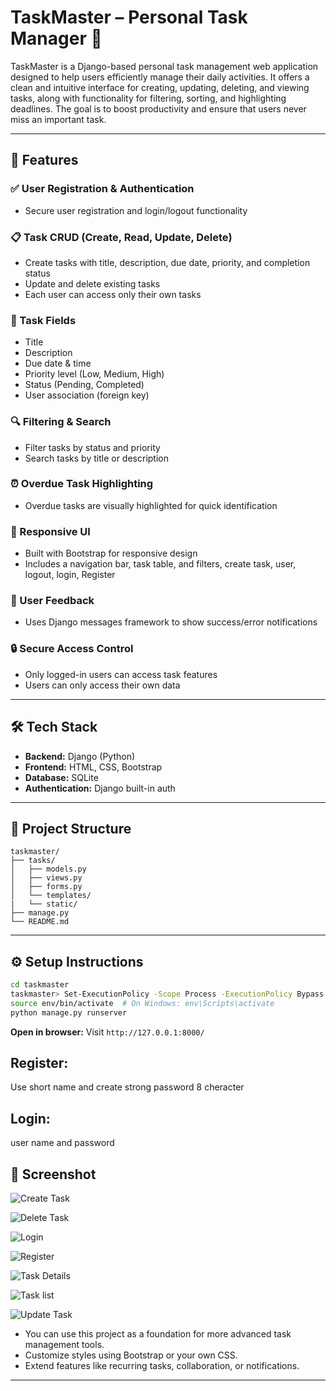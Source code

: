 
# TaskMaster – Personal Task Manager 📝

TaskMaster is a Django-based personal task management web application designed to help users efficiently manage their daily activities. It offers a clean and intuitive interface for creating, updating, deleting, and viewing tasks, along with functionality for filtering, sorting, and highlighting deadlines. The goal is to boost productivity and ensure that users never miss an important task.

---

## 🚀 Features

### ✅ User Registration & Authentication
- Secure user registration and login/logout functionality

### 📋 Task CRUD (Create, Read, Update, Delete)
- Create tasks with title, description, due date, priority, and completion status
- Update and delete existing tasks
- Each user can access only their own tasks

### 🧾 Task Fields
- Title
- Description
- Due date & time
- Priority level (Low, Medium, High)
- Status (Pending, Completed)
- User association (foreign key)

### 🔍 Filtering & Search
- Filter tasks by status and priority
- Search tasks by title or description

### ⏰ Overdue Task Highlighting
- Overdue tasks are visually highlighted for quick identification

### 📱 Responsive UI
- Built with Bootstrap for responsive design
- Includes a navigation bar, task table, and filters, create task, user, logout, login, Register

### 💬 User Feedback
- Uses Django messages framework to show success/error notifications

### 🔒 Secure Access Control
- Only logged-in users can access task features
- Users can only access their own data

---

## 🛠️ Tech Stack

- **Backend:** Django (Python)
- **Frontend:** HTML, CSS, Bootstrap
- **Database:** SQLite 
- **Authentication:** Django built-in auth

---

## 📁 Project Structure

```
taskmaster/
├── tasks/
│   ├── models.py
│   ├── views.py
│   ├── forms.py
│   └── templates/
|   └── static/
├── manage.py
└── README.md
```

---

## ⚙️ Setup Instructions
   ```bash
   cd taskmaster
   taskmaster> Set-ExecutionPolicy -Scope Process -ExecutionPolicy Bypass
   source env/bin/activate  # On Windows: env\Scripts\activate
   python manage.py runserver
   ```
**Open in browser:**
   Visit `http://127.0.0.1:8000/`
## Register: 
   Use short name and create strong password 8 cheracter
## Login:
   user name and password  
   
## 📸 Screenshot

![Create Task](https://github.com/swajan21/TaskMaster/blob/main/taskmaster/Screenshot/Create%20Task.png)

![Delete Task](https://github.com/swajan21/TaskMaster/blob/main/taskmaster/Screenshot/Delete%20Task.png)

![Login](https://github.com/swajan21/TaskMaster/blob/main/taskmaster/Screenshot/Login.png)

![Register](https://github.com/swajan21/TaskMaster/blob/main/taskmaster/Screenshot/Registar.png)

![Task Details](https://github.com/swajan21/TaskMaster/blob/main/taskmaster/Screenshot/Task%20Details.png)

![Task list](https://github.com/swajan21/TaskMaster/blob/main/taskmaster/Screenshot/Task%20List.png)

![Update Task](https://github.com/swajan21/TaskMaster/blob/main/taskmaster/Screenshot/Update%20Task.png)


- You can use this project as a foundation for more advanced task management tools.
- Customize styles using Bootstrap or your own CSS.
- Extend features like recurring tasks, collaboration, or notifications.

---



